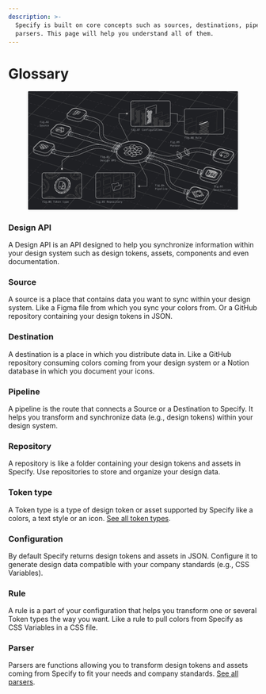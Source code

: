 ```yaml
---
description: >-
  Specify is built on core concepts such as sources, destinations, pipelines,
  parsers. This page will help you understand all of them.
---
```


# Glossary

<figure><img src="../front/documentation/.gitbook/assets/concepts-cover.jpg" alt=""><figcaption></figcaption></figure>

### Design API

A Design API is an API designed to help you synchronize information within your design system such as design tokens, assets, components and even documentation.

### Source

A source is a place that contains data you want to sync within your design system. Like a Figma file from which you sync your colors from. Or a GitHub repository containing your design tokens in JSON.

### Destination

A destination is a place in which you distribute data in. Like a GitHub repository consuming colors coming from your design system or a Notion database in which you document your icons.

### Pipeline

A pipeline is the route that connects a Source or a Destination to Specify. It helps you transform and synchronize data (e.g., design tokens) within your design system.

### Repository

A repository is like a folder containing your design tokens and assets in Specify. Use repositories to store and organize your design data.

### Token type

A Token type is a type of design token or asset supported by Specify like a colors, a text style or an icon. [See all token types](../concepts/token-types.md).

### Configuration

By default Specify returns design tokens and assets in JSON. Configure it to generate design data compatible with your company standards (e.g., CSS Variables).

### Rule

A rule is a part of your configuration that helps you transform one or several Token types the way you want. Like a rule to pull colors from Specify as CSS Variables in a CSS file.

### Parser

Parsers are functions allowing you to transform design tokens and assets coming from Specify to fit your needs and company standards. [See all parsers](../concepts/parsers.md#all-parsers-available).
